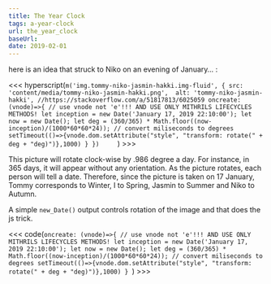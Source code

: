 ```yaml
---
title: The Year Clock
tags: a-year-clock
url: the_year_clock
baseUrl: 
date: 2019-02-01
---
```

here is an idea that struck to Niko on an evening of January… :

<<< hyperscript(`m('img.tommy-niko-jasmin-hakki.img-fluid', {
                      src: 'content/media/tommy-niko-jasmin-hakki.png', 
                      alt: 'tommy-niko-jasmin-hakki',
                      //https://stackoverflow.com/a/51817813/6025059
                      oncreate: (vnode)=>{ // use vnode not 'e'!!! AND USE ONLY MITHRILS LIFECYCLES METHODS!
                        let inception = new Date('January 17, 2019 22:10:00');
                        let now = new Date();
                        let deg = (360/365) * Math.floor((now-inception)/(1000*60*60*24)); // convert miliseconds to degrees
                        setTimeout(()=>{vnode.dom.setAttribute("style", "transform: rotate(" + deg + "deg)")},1000)
                      }
                    })    
`) >>>


This picture will rotate clock-wise by .986 degree a day. For instance, in 365 days, it will appear without any orientation. As the picture rotates, each person will tell a date. Therefore, since the picture is taken on 17 January, Tommy corresponds to Winter, I to Spring, Jasmin to Summer and Niko to Autumn.

A simple `new_Date()` output controls rotation of the image and that does the js trick.

<<< code(`oncreate: (vnode)=>{ // use vnode not 'e'!!! AND USE ONLY MITHRILS LIFECYCLES METHODS!
  let inception = new Date('January 17, 2019 22:10:00');
  let now = new Date();
  let deg = (360/365) * Math.floor((now-inception)/(1000*60*60*24)); // convert miliseconds to degrees
  setTimeout(()=>{vnode.dom.setAttribute("style", "transform: rotate(" + deg + "deg)")},1000)
}
`) >>>